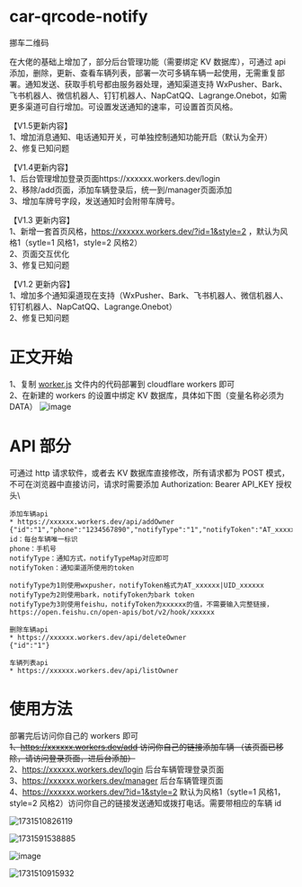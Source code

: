 # car-qrcode-notify
挪车二维码

在大佬的基础上增加了，部分后台管理功能（需要绑定 KV 数据库），可通过 api 添加，删除，更新、查看车辆列表，部署一次可多辆车辆一起使用，无需重复部署。通知发送、获取手机号都由服务器处理，通知渠道支持 WxPusher、Bark、飞书机器人、微信机器人、钉钉机器人、NapCatQQ、Lagrange.Onebot，如需更多渠道可自行增加。可设置发送通知的速率，可设置首页风格。

【V1.5更新内容】\
1、增加消息通知、电话通知开关，可单独控制通知功能开启（默认为全开） \
2、修复已知问题 

【V1.4更新内容】\
1、后台管理增加登录页面https://xxxxxx.workers.dev/login \
2、移除/add页面，添加车辆登录后，统一到/manager页面添加 \
3、增加车牌号字段，发送通知时会附带车牌号。 

【V1.3 更新内容】\
1、新增一套首页风格，https://xxxxxx.workers.dev/?id=1&style=2 ，默认为风格1（sytle=1 风格1，style=2 风格2）\
2、页面交互优化\
3、修复已知问题

【V1.2 更新内容】\
1、增加多个通知渠道现在支持（WxPusher、Bark、飞书机器人、微信机器人、钉钉机器人、NapCatQQ、Lagrange.Onebot）\
2、修复已知问题

# 正文开始

1、复制 [worker.js](https://github.com/oozzbb/car-qrcode-notify/blob/main/worker.js) 文件内的代码部署到 cloudflare workers 即可\
2、在新建的 workers 的设置中绑定 KV 数据库，具体如下图（变量名称必须为 DATA）
![image](https://github.com/user-attachments/assets/b1641ff6-92d4-44bb-8edf-d598f2f188b3)

# API 部分

可通过 http 请求软件，或者去 KV 数据库直接修改，所有请求都为 POST 模式，不可在浏览器中直接访问，请求时需要添加 Authorization: Bearer API_KEY 授权头\

```
添加车辆api
* https://xxxxxx.workers.dev/api/addOwner
{"id":"1","phone":"1234567890","notifyType":"1","notifyToken":"AT_xxxxxx|UID_xxxxxx"}
id：每台车辆唯一标识
phone：手机号
notifyType：通知方式，notifyTypeMap对应即可
notifyToken：通知渠道所使用的token

notifyType为1则使用wxpusher，notifyToken格式为AT_xxxxxx|UID_xxxxxx
notifyType为2则使用bark，notifyToken为bark token
notifyType为3则使用feishu，notifyToken为xxxxxx的值，不需要输入完整链接，https://open.feishu.cn/open-apis/bot/v2/hook/xxxxxx

删除车辆api
* https://xxxxxx.workers.dev/api/deleteOwner
{"id":"1"}

车辆列表api
* https://xxxxxx.workers.dev/api/listOwner
```

# 使用方法

部署完后访问你自己的 workers 即可\
<del> 1、https://xxxxxx.workers.dev/add 访问你自己的链接添加车辆 （该页面已移除，请访问登录页面，进后台添加）</del> \
2、https://xxxxxx.workers.dev/login 后台车辆管理登录页面\
3、https://xxxxxx.workers.dev/manager 后台车辆管理页面\
4、https://xxxxxx.workers.dev/?id=1&style=2 默认为风格1（sytle=1 风格1，style=2 风格2）访问你自己的链接发送通知或拨打电话。需要带相应的车辆 id

![1731510826119](https://github.com/user-attachments/assets/eb400783-25f4-49f2-bda7-afba87e0adbd)

![1731591538885](https://github.com/user-attachments/assets/be461088-4769-45ea-b11d-bfe1f7e104c9)

![image](https://github.com/user-attachments/assets/c7070a26-83c0-4c29-993f-cc8107488151)

![1731510915932](https://github.com/user-attachments/assets/22def089-bfc9-407e-b083-8c5898fd3b31)
